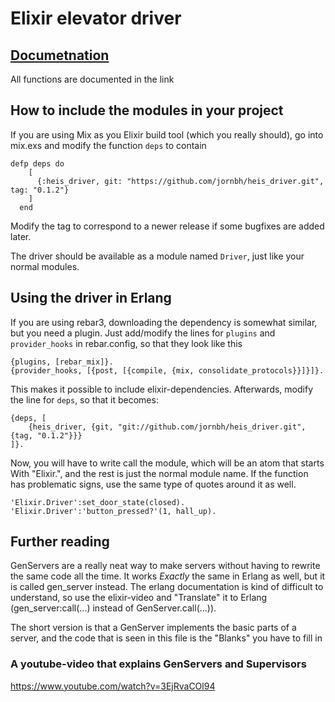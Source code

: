 # Elixir elevator driver

## [Documetnation](https://jornbh.github.io/heis_driver/doc/index.html)
All functions are documented in the link

## How to include the modules in your project
If you are using Mix as you Elixir build tool (which you really should), go into mix.exs and modify the function `deps` to contain

```[elixir]
defp deps do
    [
      {:heis_driver, git: "https://github.com/jornbh/heis_driver.git", tag: "0.1.2"}
    ]
  end
```

Modify the tag to correspond to a newer release if some bugfixes are added later.

The driver should be available as a module named `Driver`, just like your normal modules.

## Using the driver in Erlang

If you are using rebar3, downloading the dependency is somewhat similar, but you need a plugin. Just add/modify the lines for `plugins` and `provider_hooks` in rebar.config, so that they look like this

```
{plugins, [rebar_mix]}.
{provider_hooks, [{post, [{compile, {mix, consolidate_protocols}}]}]}.
```

This makes it possible to include elixir-dependencies. Afterwards, modify the line for `deps`, so that it becomes:

```[erlang]
{deps, [
    {heis_driver, {git, "git://github.com/jornbh/heis_driver.git", {tag, "0.1.2"}}}
]}.
```

Now, you will have to write call the module, which will be an atom that starts With "Elixir.", and the rest is just the normal module name. If the function has problematic signs, use the same type of quotes around it as well.

```
'Elixir.Driver':set_door_state(closed). 
'Elixir.Driver':'button_pressed?'(1, hall_up).
```

## Further reading

GenServers are a really neat way to make servers without having to rewrite the same code all the time. It works _Exactly_ the same in Erlang as well, but it is called gen_server instead. The erlang documentation is kind of difficult to understand, so use the elixir-video and "Translate" it to Erlang (gen_server:call(...) instead of GenServer.call(...)).

The short version is that a GenServer implements the basic parts of a server, and the code that is seen in this file is the "Blanks" you have to fill in

### A youtube-video that explains GenServers and Supervisors

<https://www.youtube.com/watch?v=3EjRvaCOl94>
